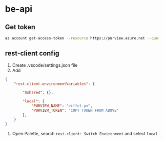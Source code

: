 # be-api

## Get token

```sh
az account get-access-token --resource https://purview.azure.net --query accessToken --output tsv
```

## rest-client config

1. Create .vscode/settings.json file
1. Add

```json
{
    "rest-client.environmentVariables": {

        "$shared": {},

        "local": {
            "PURVIEW_NAME": "eiffel-pv",
            "PURVIEW_TOKEN": "COPY TOKEN FROM ABOVE"
        },
    }
}
```
1. Open Palette, search `rest-client: Switch Environment` and select `local`